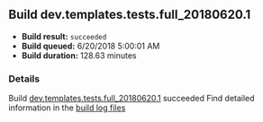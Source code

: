 ## Build dev.templates.tests.full_20180620.1
- **Build result:** `succeeded`
- **Build queued:** 6/20/2018 5:00:01 AM
- **Build duration:** 128.63 minutes
### Details
Build [dev.templates.tests.full_20180620.1](https://winappstudio.visualstudio.com/web/build.aspx?pcguid=a4ef43be-68ce-4195-a619-079b4d9834c2&builduri=vstfs%3a%2f%2f%2fBuild%2fBuild%2f25901) succeeded
Find detailed information in the [build log files](https://uwpctdiags.blob.core.windows.net/buildlogs/dev.templates.tests.full_20180620.1_logs.zip)
